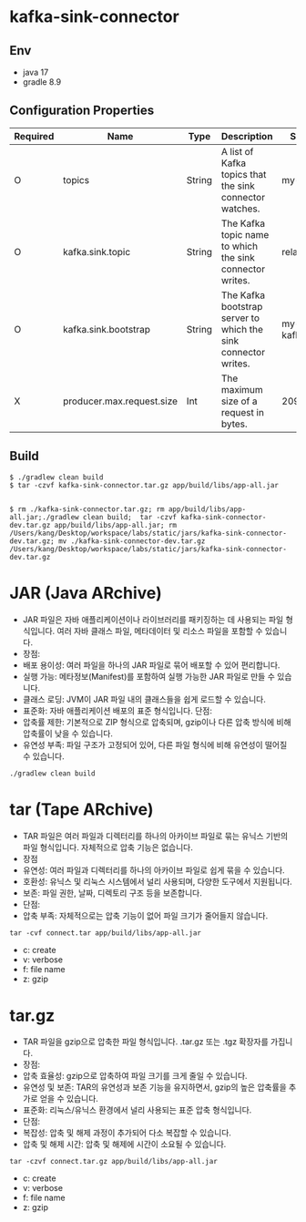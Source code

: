 # kafka-sink-connector

## Env
- java 17
- gradle 8.9

## Configuration Properties
| Required | Name                      | Type   | Description                                                    | Sample        |
|----------|---------------------------|--------|----------------------------------------------------------------|---------------|
| O        | topics                    | String | A list of Kafka topics that the sink connector watches.        | my-topic      |
| O        | kafka.sink.topic          | String | The Kafka topic name to which the sink connector writes.       | relay-topic   |
| O        | kafka.sink.bootstrap      | String | The Kafka bootstrap server to which the sink connector writes. | my-kafka:9092 |
| X        | producer.max.request.size | Int    | The maximum size of a request in bytes.                        | 20971520      |

## Build
```
$ ./gradlew clean build
$ tar -czvf kafka-sink-connector.tar.gz app/build/libs/app-all.jar


$ rm ./kafka-sink-connector.tar.gz; rm app/build/libs/app-all.jar;./gradlew clean build;  tar -czvf kafka-sink-connector-dev.tar.gz app/build/libs/app-all.jar; rm /Users/kang/Desktop/workspace/labs/static/jars/kafka-sink-connector-dev.tar.gz; mv ./kafka-sink-connector-dev.tar.gz /Users/kang/Desktop/workspace/labs/static/jars/kafka-sink-connector-dev.tar.gz
```

# JAR (Java ARchive)
- JAR 파일은 자바 애플리케이션이나 라이브러리를 패키징하는 데 사용되는 파일 형식입니다. 여러 자바 클래스 파일, 메타데이터 및 리소스 파일을 포함할 수 있습니다.
- 장점:
- 배포 용이성: 여러 파일을 하나의 JAR 파일로 묶어 배포할 수 있어 편리합니다. 
- 실행 가능: 메타정보(Manifest)를 포함하여 실행 가능한 JAR 파일로 만들 수 있습니다.
- 클래스 로딩: JVM이 JAR 파일 내의 클래스들을 쉽게 로드할 수 있습니다.
- 표준화: 자바 애플리케이션 배포의 표준 형식입니다.
단점:
- 압축률 제한: 기본적으로 ZIP 형식으로 압축되며, gzip이나 다른 압축 방식에 비해 압축률이 낮을 수 있습니다.
- 유연성 부족: 파일 구조가 고정되어 있어, 다른 파일 형식에 비해 유연성이 떨어질 수 있습니다.
```
./gradlew clean build
```

# tar (Tape ARchive)
- TAR 파일은 여러 파일과 디렉터리를 하나의 아카이브 파일로 묶는 유닉스 기반의 파일 형식입니다. 자체적으로 압축 기능은 없습니다.
- 장점
- 유연성: 여러 파일과 디렉터리를 하나의 아카이브 파일로 쉽게 묶을 수 있습니다.
- 호환성: 유닉스 및 리눅스 시스템에서 널리 사용되며, 다양한 도구에서 지원됩니다.
- 보존: 파일 권한, 날짜, 디렉토리 구조 등을 보존합니다.
- 단점:
- 압축 부족: 자체적으로는 압축 기능이 없어 파일 크기가 줄어들지 않습니다.
```
tar -cvf connect.tar app/build/libs/app-all.jar
```
- c: create
- v: verbose
- f: file name
- z: gzip



# tar.gz
- TAR 파일을 gzip으로 압축한 파일 형식입니다. .tar.gz 또는 .tgz 확장자를 가집니다.
- 장점:
- 압축 효율성: gzip으로 압축하여 파일 크기를 크게 줄일 수 있습니다.
- 유연성 및 보존: TAR의 유연성과 보존 기능을 유지하면서, gzip의 높은 압축률을 추가로 얻을 수 있습니다.
- 표준화: 리눅스/유닉스 환경에서 널리 사용되는 표준 압축 형식입니다.
- 단점:
- 복잡성: 압축 및 해제 과정이 추가되어 다소 복잡할 수 있습니다.
- 압축 및 해제 시간: 압축 및 해제에 시간이 소요될 수 있습니다.
```
tar -czvf connect.tar.gz app/build/libs/app-all.jar
```
- c: create
- v: verbose
- f: file name
- z: gzip

